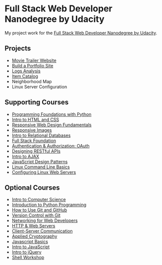 # Full Stack Web Developer Nanodegree by Udacity
My project work for the [Full Stack Web Developer Nanodegree by Udacity](https://www.udacity.com/course/full-stack-web-developer-nanodegree--nd004).

## Projects

* [Movie Trailer Website](https://github.com/jsoetens/udacity-nanodegree-fswd/tree/master/fswd-project-1)
* [Build a Portfolio Site](https://github.com/jsoetens/udacity-nanodegree-fswd/tree/master/fswd-project-2)
* [Logs Analysis](https://github.com/jsoetens/udacity-nanodegree-fswd/tree/master/fswd-project-3)
* [Item Catalog](https://github.com/jsoetens/udacity-nanodegree-fswd/tree/master/fswd-project-4)
* Neighborhood Map
* Linux Server Configuration

## Supporting Courses
* [Programming Foundations with Python](https://www.udacity.com/courses/programming-foundations-with-python--ud036)
* [Intro to HTML and CSS](https://www.udacity.com/courses/intro-to-html-and-css--ud304)
* [Responsive Web Design Fundamentals](https://www.udacity.com/course/responsive-web-design-fundamentals--ud893)
* [Responsive Images](https://www.udacity.com/course/responsive-images--ud882)
* [Intro to Relational Databases](https://www.udacity.com/course/intro-to-relational-databases--ud197)
* [Full Stack Foundation](https://www.udacity.com/course/full-stack-foundations--ud088)
* [Authentication & Authorization: OAuth](https://www.udacity.com/course/authentication-authorization-oauth--ud330)
* [Designing RESTful APIs](https://www.udacity.com/course/designing-restful-apis--ud388)
* [Intro to AJAX](https://www.udacity.com/course/intro-to-ajax--ud110)
* [JavaScript Design Patterns](https://www.udacity.com/course/javascript-design-patterns--ud989)
* [Linux Command Line Basics](https://www.udacity.com/course/linux-command-line-basics--ud595)
* [Configuring Linux Web Servers](https://www.udacity.com/course/configuring-linux-web-servers--ud299)

## Optional Courses
* [Intro to Computer Science](https://www.udacity.com/courses/cs101)
* [Introduction to Python Programming](https://www.udacity.com/course/introduction-to-python--ud1110)
* [How to Use Git and GitHub](https://www.udacity.com/courses/ud775)
* [Version Control with Git](https://www.udacity.com/course/version-control-with-git--ud123)
* [Networking for Web Developers](https://www.udacity.com/course/networking-for-web-developers--ud256)
* [HTTP & Web Servers](https://www.udacity.com/course/http-web-servers--ud303)
* [Client-Server Communication](https://www.udacity.com/course/client-server-communication--ud897)
* [Applied Cryptography](https://www.udacity.com/course/applied-cryptography--cs387)
* [Javascript Basics](https://www.udacity.com/course/javascript-basics--ud804)
* [Intro to JavaScript](https://www.udacity.com/course/intro-to-javascript--ud803)
* [Intro to jQuery](https://www.udacity.com/course/intro-to-jquery--ud245)
* [Shell Workshop](https://www.udacity.com/course/shell-workshop--ud206)
